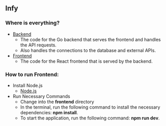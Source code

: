 ## Infy

### Where is everything?
* [Backend](./backend)
  * The code for the Go backend that serves the frontend and handles the API requests.
  * Also handles the connections to the database and external APIs.
* [Frontend](./frontend)
  * The code for the React frontend that is served by the backend.

### How to run Frontend:
* Install Node.js
  * [Node.js](https://nodejs.org/en)
* Run Necessary Commands
  * Change into the **frontend** directory
  * In the terminal, run the following command to install the necessary dependencies: **npm install**.
  * To start the application, run the following command: **npm run dev**. 
